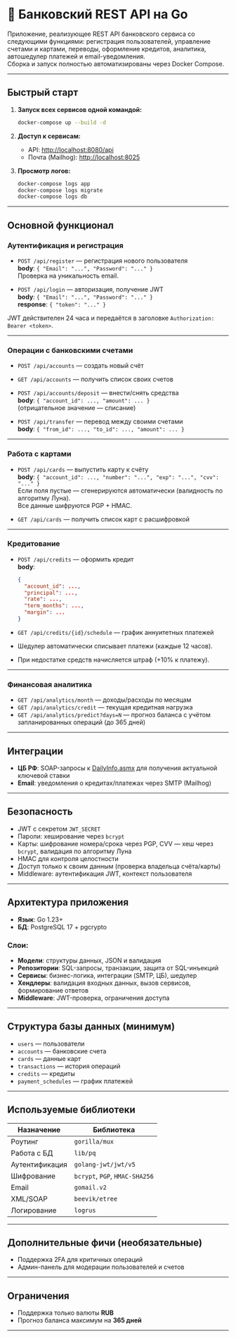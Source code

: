 # 🏦 Банковский REST API на Go

Приложение, реализующее REST API банковского сервиса со следующими функциями: регистрация пользователей, управление счетами и картами, переводы, оформление кредитов, аналитика, автошедулер платежей и email-уведомления.  
Сборка и запуск полностью автоматизированы через Docker Compose.

---

## Быстрый старт

1. **Запуск всех сервисов одной командой:**
   ```bash
   docker-compose up --build -d
   ```

2. **Доступ к сервисам:**
   - API: [http://localhost:8080/api](http://localhost:8080/api)
   - Почта (Mailhog): [http://localhost:8025](http://localhost:8025)

3. **Просмотр логов:**
   ```bash
   docker-compose logs app
   docker-compose logs migrate
   docker-compose logs db
   ```

---

## Основной функционал

### Аутентификация и регистрация

- `POST /api/register` — регистрация нового пользователя  
  **body**: `{ "Email": "...", "Password": "..." }`  
  Проверка на уникальность email.

- `POST /api/login` — авторизация, получение JWT  
  **body**: `{ "Email": "...", "Password": "..." }`  
  **response**: `{ "token": "..." }`  

JWT действителен 24 часа и передаётся в заголовке `Authorization: Bearer <token>`.

---

### Операции с банковскими счетами

- `POST /api/accounts` — создать новый счёт  
- `GET /api/accounts` — получить список своих счетов  
- `POST /api/accounts/deposit` — внести/снять средства  
  **body**: `{ "account_id": ..., "amount": ... }`  
  (отрицательное значение — списание)

- `POST /api/transfer` — перевод между своими счетами  
  **body**: `{ "from_id": ..., "to_id": ..., "amount": ... }`

---

### Работа с картами

- `POST /api/cards` — выпустить карту к счёту  
  **body**: `{ "account_id": ..., "number": "...", "exp": "...", "cvv": "..." }`  
  Если поля пустые — сгенерируются автоматически (валидность по алгоритму Луна).  
  Все данные шифруются PGP + HMAC.

- `GET /api/cards` — получить список карт с расшифровкой

---

### Кредитование

- `POST /api/credits` — оформить кредит  
  **body**:
  ```json
  {
    "account_id": ...,
    "principal": ...,
    "rate": ...,
    "term_months": ...,
    "margin": ...
  }
  ```

- `GET /api/credits/{id}/schedule` — график аннуитетных платежей  

- Шедулер автоматически списывает платежи (каждые 12 часов).  
- При недостатке средств начисляется штраф (+10% к платежу).

---

### Финансовая аналитика

- `GET /api/analytics/month` — доходы/расходы по месяцам  
- `GET /api/analytics/credit` — текущая кредитная нагрузка  
- `GET /api/analytics/predict?days=N` — прогноз баланса с учётом запланированных операций (до 365 дней)

---

## Интеграции

- **ЦБ РФ**: SOAP-запросы к [DailyInfo.asmx](https://www.cbr.ru/DailyInfoWebServ/DailyInfo.asmx) для получения актуальной ключевой ставки  
- **Email**: уведомления о кредитах/платежах через SMTP (Mailhog)

---

## Безопасность

- JWT с секретом `JWT_SECRET`
- Пароли: хеширование через `bcrypt`
- Карты: шифрование номера/срока через PGP, CVV — хеш через `bcrypt`, валидация по алгоритму Луна
- HMAC для контроля целостности
- Доступ только к своим данным (проверка владельца счёта/карты)
- Middleware: аутентификация JWT, контекст пользователя

---

## Архитектура приложения

- **Язык**: Go 1.23+  
- **БД**: PostgreSQL 17 + pgcrypto

### Слои:

- **Модели**: структуры данных, JSON и валидация
- **Репозитории**: SQL-запросы, транзакции, защита от SQL-инъекций
- **Сервисы**: бизнес-логика, интеграции (SMTP, ЦБ), шедулер
- **Хендлеры**: валидация входных данных, вызов сервисов, формирование ответов
- **Middleware**: JWT-проверка, ограничения доступа

---

## Структура базы данных (минимум)

- `users` — пользователи  
- `accounts` — банковские счета  
- `cards` — данные карт  
- `transactions` — история операций  
- `credits` — кредиты  
- `payment_schedules` — график платежей

---

## Используемые библиотеки

| Назначение              | Библиотека                      |
|------------------------|---------------------------------|
| Роутинг                | `gorilla/mux`                  |
| Работа с БД            | `lib/pq`                        |
| Аутентификация         | `golang-jwt/jwt/v5`            |
| Шифрование             | `bcrypt`, `PGP`, `HMAC-SHA256` |
| Email                  | `gomail.v2`                    |
| XML/SOAP               | `beevik/etree`                 |
| Логирование            | `logrus`                       |

---

## Дополнительные фичи (необязательные)

- Поддержка 2FA для критичных операций  
- Админ-панель для модерации пользователей и счетов

---

## Ограничения

- Поддержка только валюты **RUB**
- Прогноз баланса максимум на **365 дней**

---